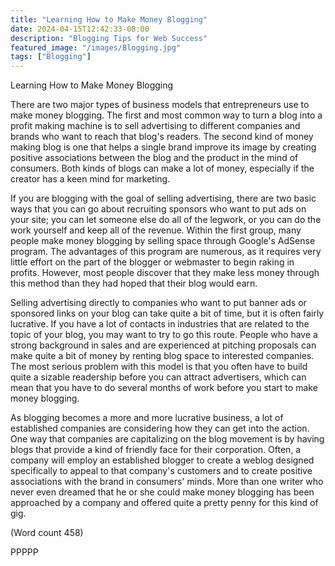 ```yaml
---
title: "Learning How to Make Money Blogging"
date: 2024-04-15T12:42:33-08:00
description: "Blogging Tips for Web Success"
featured_image: "/images/Blogging.jpg"
tags: ["Blogging"]
---
```


Learning How to Make Money Blogging

There are two major types of business models that
entrepreneurs use to make money blogging. The first
and most common way to turn a blog into a profit
making machine is to sell advertising to different
companies and brands who want to reach that blog's
readers. The second kind of money making blog is one
that helps a single brand improve its image by creating
positive associations between the blog and the product
in the mind of consumers. Both kinds of blogs can
make a lot of money, especially if the creator has a keen
mind for marketing. 

If you are blogging with the goal of selling advertising,
there are two basic ways that you can go about
recruiting sponsors who want to put ads on your site;
you can let someone else do all of the legwork, or you
can do the work yourself and keep all of the revenue.
Within the first group, many people make money
blogging by selling space through Google's AdSense
program. The advantages of this program are numerous,
as it requires very little effort on the part of the blogger
or webmaster to begin raking in profits. However, most
people discover that they make less money through this
method than they had hoped that their blog would earn. 

Selling advertising directly to companies who want to
put banner ads or sponsored links on your blog can take
quite a bit of time, but it is often fairly lucrative. If you
have a lot of contacts in industries that are related to the
topic of your blog, you may want to try to go this route.
People who have a strong background in sales and are
experienced at pitching proposals can make quite a bit
of money by renting blog space to interested companies.
The most serious problem with this model is that you
often have to build quite a sizable readership before you
can attract advertisers, which can mean that you have to
do several months of work before you start to make
money blogging. 

As blogging becomes a more and more lucrative
business, a lot of established companies are considering
how they can get into the action. One way that
companies are capitalizing on the blog movement is by
having blogs that provide a kind of friendly face for
their corporation. Often, a company will employ an
established blogger to create a weblog designed
specifically to appeal to that company's customers and
to create positive associations with the brand in
consumers' minds. More than one writer who never
even dreamed that he or she could make money
blogging has been approached by a company and
offered quite a pretty penny for this kind of gig.     
     

(Word count 458)

PPPPP

